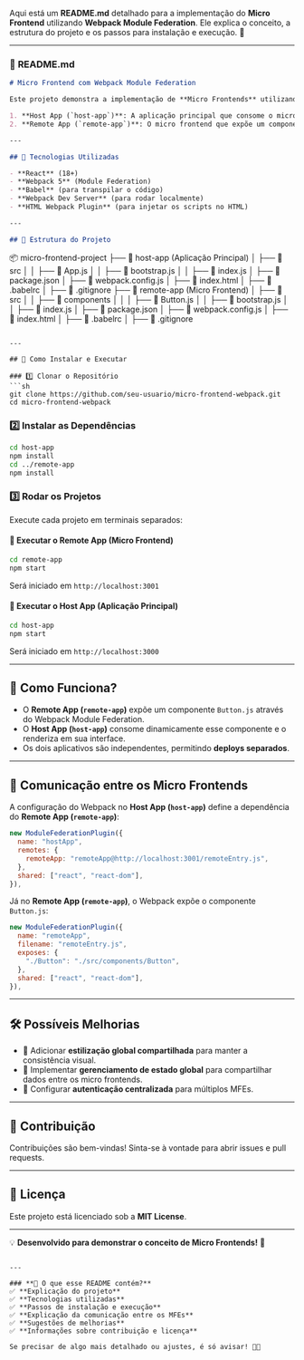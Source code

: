 Aqui está um **README.md** detalhado para a implementação do **Micro Frontend** utilizando **Webpack Module Federation**. Ele explica o conceito, a estrutura do projeto e os passos para instalação e execução. 🚀

---

### 📜 **README.md**

```markdown
# Micro Frontend com Webpack Module Federation

Este projeto demonstra a implementação de **Micro Frontends** utilizando **Webpack Module Federation**. Ele é composto por duas aplicações:

1. **Host App (`host-app`)**: A aplicação principal que consome o micro frontend.
2. **Remote App (`remote-app`)**: O micro frontend que expõe um componente para ser carregado dinamicamente pelo host.

---

## 📌 Tecnologias Utilizadas

- **React** (18+)
- **Webpack 5** (Module Federation)
- **Babel** (para transpilar o código)
- **Webpack Dev Server** (para rodar localmente)
- **HTML Webpack Plugin** (para injetar os scripts no HTML)

---

## 📂 Estrutura do Projeto

```
📦 micro-frontend-project
 ├── 📂 host-app (Aplicação Principal)
 │   ├── 📂 src
 │   │   ├── 📜 App.js
 │   │   ├── 📜 bootstrap.js
 │   │   ├── 📜 index.js
 │   ├── 📜 package.json
 │   ├── 📜 webpack.config.js
 │   ├── 📜 index.html
 │   ├── 📜 .babelrc
 │   ├── 📜 .gitignore
 ├── 📂 remote-app (Micro Frontend)
 │   ├── 📂 src
 │   │   ├── 📂 components
 │   │   │   ├── 📜 Button.js
 │   │   ├── 📜 bootstrap.js
 │   │   ├── 📜 index.js
 │   ├── 📜 package.json
 │   ├── 📜 webpack.config.js
 │   ├── 📜 index.html
 │   ├── 📜 .babelrc
 │   ├── 📜 .gitignore
```

---

## 🚀 Como Instalar e Executar

### 1️⃣ Clonar o Repositório
```sh
git clone https://github.com/seu-usuario/micro-frontend-webpack.git
cd micro-frontend-webpack
```

### 2️⃣ Instalar as Dependências
```sh
cd host-app
npm install
cd ../remote-app
npm install
```

### 3️⃣ Rodar os Projetos
Execute cada projeto em terminais separados:

#### 📌 Executar o **Remote App** (Micro Frontend)
```sh
cd remote-app
npm start
```
Será iniciado em `http://localhost:3001`

#### 📌 Executar o **Host App** (Aplicação Principal)
```sh
cd host-app
npm start
```
Será iniciado em `http://localhost:3000`

---

## 🎯 Como Funciona?

- O **Remote App (`remote-app`)** expõe um componente `Button.js` através do Webpack Module Federation.
- O **Host App (`host-app`)** consome dinamicamente esse componente e o renderiza em sua interface.
- Os dois aplicativos são independentes, permitindo **deploys separados**.

---

## 🔗 Comunicação entre os Micro Frontends

A configuração do Webpack no **Host App (`host-app`)** define a dependência do **Remote App (`remote-app`)**:

```javascript
new ModuleFederationPlugin({
  name: "hostApp",
  remotes: {
    remoteApp: "remoteApp@http://localhost:3001/remoteEntry.js",
  },
  shared: ["react", "react-dom"],
}),
```

Já no **Remote App (`remote-app`)**, o Webpack expõe o componente `Button.js`:

```javascript
new ModuleFederationPlugin({
  name: "remoteApp",
  filename: "remoteEntry.js",
  exposes: {
    "./Button": "./src/components/Button",
  },
  shared: ["react", "react-dom"],
}),
```

---

## 🛠 Possíveis Melhorias

- 📌 Adicionar **estilização global compartilhada** para manter a consistência visual.
- 📌 Implementar **gerenciamento de estado global** para compartilhar dados entre os micro frontends.
- 📌 Configurar **autenticação centralizada** para múltiplos MFEs.

---

## 🤝 Contribuição

Contribuições são bem-vindas! Sinta-se à vontade para abrir issues e pull requests.

---

## 📜 Licença

Este projeto está licenciado sob a **MIT License**.

---

💡 **Desenvolvido para demonstrar o conceito de Micro Frontends!** 🚀
```

---

### **📌 O que esse README contém?**
✅ **Explicação do projeto**  
✅ **Tecnologias utilizadas**  
✅ **Passos de instalação e execução**  
✅ **Explicação da comunicação entre os MFEs**  
✅ **Sugestões de melhorias**  
✅ **Informações sobre contribuição e licença**  

Se precisar de algo mais detalhado ou ajustes, é só avisar! 🚀😃